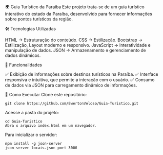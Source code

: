 🌍 Guia Turístico da Paraíba
Este projeto trata-se de um guia turístico interativo do estado da Paraíba, desenvolvido para fornecer informações sobre pontos turísticos da região.

🛠 Tecnologias Utilizadas

HTML → Estruturação do conteúdo.
CSS → Estilização.
Bootstrap → Estilização, Layout moderno e responsivo.
JavaScript → Interatividade e manipulação de dados.
JSON → Armazenamento e gerenciamento de dados dinâmicos.

📌 Funcionalidades

✅ Exibição de informações sobre destinos turísticos na Paraíba.
✅ Interface responsiva e intuitiva, que permite a interação com o usuário.
✅ Consumo de dados via JSON para carregamento dinâmico de informações.

🚀 Como Executar
Clone este repositório:
````
git clone https://github.com/EwertonVeloso/Guia-Turistico.git

````
Acesse a pasta do projeto:

````
cd Guia-Turistico
Abra o arquivo index.html em um navegador.
````

Para inicializar o servidor:
````
npm install -g json-server
json-server locais.json port 3000

````
